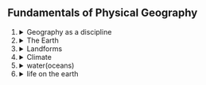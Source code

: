 ## Fundamentals of Physical Geography
1.  <details>
    <summary>Geography as a discipline</summary>

    - geography as an integrating discipline; as a science of spatial attributes
    - branches of geography; importance of physical geography
    1.  <details>
        <summary>Geography as a discipline</summary>

        1.  <details>
            <summary>Geography as an integrating discipline</summary>

            Text
            </details>
        1.  <details>
            <summary>Physical geography and natural sciences</summary>

            Text
            </details>
        1.  <details>
            <summary>branches of geography</summary>

            Text
            </details>
        1.  <details>
            <summary>branches of geography(based on systematic approach)</summary>

            1.  <details>
                <summary>physical geography</summary>

                1.  <details>
                    <summary>geomorphology</summary>

                    Text
                    </details>
                1.  <details>
                    <summary>climatology</summary>

                    Text
                    </details>
                1.  <details>
                    <summary>hydrology</summary>

                    Text
                    </details>
                1.  <details>
                    <summary>soil geography</summary>

                    Text
                    </details>            
                </details>
            1.  <details>
                <summary>human geography</summary>

                1.  <details>
                    <summary>social/cultural geography</summary>

                    Text
                    </details>
                1.  <details>
                    <summary>population/settlement geography</summary>

                    Text
                    </details>
                1.  <details>
                    <summary>economic geography</summary>

                    Text
                    </details>
                1.  <details>
                    <summary>historical geography</summary>

                    Text
                    </details>
                1.  <details>
                    <summary>political geography</summary>

                    Text
                    </details>                
                </details>
            1.  <details>
                <summary>biogeography</summary>

                1.  <details>
                    <summary>plant geography</summary>

                    Text
                    </details>
                1.  <details>
                    <summary>zoo geography</summary>

                    Text
                    </details>
                1.  <details>
                    <summary>ecology</summary>

                    Text
                    </details>
                1.  <details>
                    <summary>environmental geography</summary>

                    Text
                    </details>            
                </details>        
            </details>
        1.  <details>
            <summary>branches of geography(based on regional approach)</summary>

            1.  regional studies/ area studies
            2.  regional planning
            3.  regional development
            4.  regional analysis
            </details>    
        1.  <details>
            <summary>physical geography and its importance</summary>

            Text
            </details>        
        -   <details>
            <summary>figures and tables</summary>

            1. figure: geography and its relation with other disciplines
            </details>
            Text
                
        </details>
    
    </details>
1.  <details>
    <summary>The Earth</summary>
    
    1.  <details>
        <summary>Origin and evolution</summary>

        - ##### origin and evolution of the earth
        1.  <details>
            <summary>early theories</summary>

            -   origin of the earth
            </details> 
        2.  modern theories
        3.  origin of the universe
        4.  the star formation
        5.  formation of planets
        6.  our solar system
        7.  the moon
        8.  evolution of the earth
        9.  evolution of lithosphere
        10. evolution of atmosphere and hydrosphere
        11. origin of life    
        -   <details>
            <summary>figures and tables</summary>

            Text
            </details>
        </details>
    1.  <details>
        <summary>Interior</summary>
        
        - ##### interior of the earth
        1.  <details>
            <summary>sources of information about the interior</summary>

            -   direct sources
            -   indirect sources
            </details>  
        2.  <details>
            <summary>Earthquake</summary>

            -   why does the earth shake
            -   earthquake waves
            -   propagationof earthquake waves
            -   emergence of shadow zone
            -   types of eathquakes
            -   measuring earthquakes
            -   effects of earthquake
            -   frequency of earthquake occurrences
            </details>
        3.  <details>
            <summary>structure of the earth</summary>

            -   crust
            -   mantle
            -   core
            </details>
        4.  <details>
            <summary>volcanoes</summary>

            -   shield volcanoes
            -   composite volcanoes
            -   caldera
            -   flood basalt provinces mid-ocean ridge volcanoes
            </details>
        4.  <details>
            <summary>volcanic landforms</summary>

            -   intrusive forms
            -   batholiths
            -   lacoliths
            -   lapolith, phacolith and sills
            -   dykes 
            </details>                
        -   <details>
            <summary>figures and tables</summary>

            Text
            </details>
        </details>
    1.  <details>
        <summary>Distribution of oceans and continents</summary>

        - ##### Wegener's continental drift theory and plate tectonics; earthquakes ad volcanoes
        1.  <details>
            <summary>continental drift</summary>

            1.  <details>
                <summary>evidence in support</summary>

                -   matching of continents(Jig-Saw-Fit)
                -   rocks of same age across the oceans
                -   tillite
                -   placer deposits
                -   distribution of fossils
                </details>
            2.  force for drifting
            3.  <details>
                <summary>post-drift studies</summary>

                -   convectional current theory
                -   mapping of the ocean floor
                </details>        
            </details>
        2.  <details>
            <summary>ocean floor configuration</summary>

            -   continental margins
            -   abyssal plains
            -   mid-oceanic ridges
            </details>
        3.  distribution of earthquakes and volcanoes
        4.  concept of sea-floor spreading
        5.  <details>
            <summary>Plate tectonics</summary>

            -   major plates
            -   minor plates
            -   divergent boundaries
            -   convergent boundaries
            -   transform boundaries
            -   rates of plate movement
            -   force for the plate movement
            </details>        
        6.  movement of the indian plate    
        -   <details>
            <summary>figures and tables</summary>

            Text
            </details>
        </details> 
                       
    </details>
1.  <details>
    <summary>Landforms</summary>

    1.  <details>
        <summary>Minerals and rocks</summary>

        - ##### rocks and minerals-- major types of rocks and their characteristics
        1.  physical characteristics
        2.  metallic minerals
        3.  nonmetallic minerals
        4.  <details>
            <summary>rocks</summary>
            
            -   igneous
            -   sedimentary
            -   metamorphic
            </details>
        5.  rock cycle    
        -   <details>
            <summary>figures and tables</summary>

            Text
            </details>
        </details>
    1.  <details>
        <summary>Geomorphic processes</summary>
        
        - ##### geomorphic processes - weathering, mass wasting, erosion and deposition; soils --formation
        1.  <details>
            <summary> geomorphic processes </summary>
            
            1.  <details>
                <summary>endogenic processes</summary>

                -   diastrophism
                -   volcanism
                </details>
            1.  <details>
                <summary>exogenic processes</summary>

                1.  <details>
                    <summary>weathering</summary>

                    -   chemical 
                    -   physical
                    -   biological
                    -   special effects of weathering - exfoliation
                    -   significance of weathering
                    </details>
                2.  <details>
                    <summary>mass movements</summary>

                    -   landslides
                    </details>
                3. erosion and deposition        
                </details>
            1.  <details>
                <summary>soil formation</summary>
                
                -   process
                -   <details>
                    <summary>soil forming factors</summary>

                    -   parent material
                    -   topography
                    -   climate
                    -   biological activity
                    -   time
                    </details>
                </details>    
            </details>

        -   <details>
            <summary>figures and tables</summary>

            Text
            </details>
        </details>
    1.  <details>
        <summary>Landforms and their evolution</summary>
        
        - ##### landforms and their evolution 
        -   <details>
            <summary>figures and tables</summary>

            Text
            </details>
        </details>                

    </details>
1.  <details>
    <summary>Climate</summary>
    
    1.  <details>
        <summary>composition and structure of atmosphere</summary>

        - ##### atmosphere -- compositions and structure; elements of weather and climate
        1.  <details>
            <summary>composition of the atmosphere</summary>

            -   gases
            -   water vapour
            -   dust particles
            </details>
        2.  structure of atmosphere
        3.  elements of weather and climate    
        -   <details>
            <summary>figures and tables</summary>

            Text
            </details>
        Text
        </details>
    1.  <details>
        <summary>solar radiation, heat balance and temperature</summary>

        - ##### Insolation-- angle of incidence and distribution; heat budget of the earth -- heating and cooling of atmosphere(conduction, convection, terrestrial radiation,advection); temperature -- factors controlling temperature; distribution of temperature --horizontal and vertical; inversion of temperature
        1.  <details>
            <summary>Solar radiation</summary>

            1.  variabiliy of insolation at the surface of earth
            2.  passage of solar radiation through atmosphere
            3.  spatial distribution of insolation at earth's sur5face    
            </details>
        2.  heating and cooling of the earth
        3.  terrestrial radiation
        4.  heat budget of the planet earth
        5.  variation in the net heat budget at the earth's surface
        6.  <details>
            <summary>Temperature</summary>

            -   <details>
                <summary>factors controlling temperature distribution</summary>

                -   latitude
                -   altitude
                -   distance from sea
                -   air-mass and the ocean currents
                </details>
            -   distribution of temperature
            -   inversion of temperature     
            </details>    
        -   <details>
            <summary>figures and tables</summary>

            Text
            </details>
        </details>
    1.  <details>
        <summary>atmospheric circulation and weather systems</summary>

        - ##### Pressure- pressure belts; winds- planetary seasonal and local, air masses and fronts; tropical and extra tropical cyclones
        1.  <details>
            <summary>Atmospheric pressure</summary>

            -   vertical variation of pressure
            -   horizontal distribution of pressure
            -   world distribution of sea level pressure 
            </details>
        2.  <details>
            <summary>factors affecting the velocity and direction of wind</summary>

            -   pressure gradient force
            -   frictional force
            -   Coriolis force
            -   pressure and wind
            </details>
        3.  <details>
            <summary>general circulation of the atmosphere</summary>

            -   effect on oceans
            </details>        
        4.  seasonal wind
        5.  local winds
        6.  land and sea breezes
        7.  mountain and valley winds
        8.  air masses
        9.  fronts
        10. extra tropical cyclones
        11. tropical cyclones
        12. thunderstorms and tornadoes      
        -   <details>
            <summary>figures and tables</summary>

            Text
            </details>
        </details>  
    1.  <details>
        <summary>water in the atmosphere</summary>

        - ##### precipitation- evaporation; condensation- dew, frost, fog, mist and cloud;rainfall- types and world distribution 
        1.  <details>
            <summary>evaporation and condensation</summary>

            - dew
            - frost
            - fog and mist
            -   <details>
                <summary> clouds </summary>

                - cirrus
                - cumulus
                - stratus
                - nimbus
                </details>
            </details>    
        1.  <details>
            <summary>precipitation</summary>

            Text
            </details>        
        1.  <details>
            <summary>types of rainfall</summary>

            1. convectional rain
            2. orographic rain
            3. cyclonic rain
        1.  <details>
            <summary>world distribution of rainfall</summary>

            Text
            </details>    
        - <details>
            <summary>figures and tables</summary>

            Text
            </details>
        </details>  
    1.  <details>
        <summary>world climate and climate change</summary>

        - ##### world climates- classification(Koeppen), greenhouse effect, global warming and climatic changes
        1.  <details>
            <summary>Koeppen's scheme of classification of climate</summary>
            
            -   climatic groups
            -   climatic types
            1.  <details>
                <summary>A: tropical humid climates</summary>

                - tropical wet  (Af)
                - tropical monsoon  (Am)
                - tropical wet and dry (Aw)            
                </details>
            1.  <details>
                <summary>B: dry climates</summary>

                - subtropical steppe (BSh)
                - subtropical desert (BWh)           
                </details>
            1.  <details>
                <summary>C: warm temperature (mid-latitude climates)</summary>

                - humid subtropical (Cwa)
                - Mediterranean (Cs)
                - humid subtropical (Cfa)
                - marine west coast (Cfb)            
                </details>
            1.  <details>
                <summary>D: cold snow forest climates</summary>

                - cold climate with humid winters (Df)
                - cold climate with dry winters (Dw)            
                </details>
            1.  <details>
                <summary>E: polar climates</summary>

                - tundra (ET)
                - ice cap (EF)            
                </details>
            1.  <details>
                <summary>H: highland climates</summary>

                - tundra (ET)
                - ice cap (EF)            
                </details>                    
            </details>
        1.  <details>
            <summary>climate change</summary>

            - climate in the recent past
            - causes of climate change
            - global warming
            - greenhouse gases
            </details>
        -   <details>
            <summary>figures and tables</summary>

            </details>
        </details>                                
    </details>
1.  <details>
    <summary>water(oceans)</summary>
    
    1.  <details>
        <summary>water(oceans)</summary>

        - ##### hydrological cycle
        - ##### oceans - submarine relief; distribution of temperature and salinity
        1.  <details>
            <summary>Hydrological cycle</summary>

            -   components and processes
            </details>
        2.  <details>
            <summary>Relief of the ocean floor</summary>

            1.  <details>
                <summary>Divisions of the ocean floors</summary>

                - continental shelf
                - continental slope
                - deep sea plain
                - oceanic deeps or trenches           
                </details>
            1.  <details>
                <summary>Minor relief features</summary>

                - mid-oceanic ridges
                - seamount
                - submarine canyons
                - guyots
                - atoll            
                </details>
            </details>
        3.  <details>
            <summary>Temperature of ocean waters</summary>

            1.  <details>
                <summary>factors affecting temperature distribution</summary>

                - latitude
                - unequal distribution of land and water
                - prevailing wind
                - ocean currents           
                </details>
            1.  <details>
                <summary>horizontal and vertical distribution of temperature</summary>

                </details>
            </details>
        4.  <details>
            <summary>Salinity of ocean waters</summary>
            
            -   factors
            -   horizontal distribution of salinity
            -   vertical distribution of salinity     
            </details>        
        -   <details>
            <summary>figures and tables</summary>

            Text
            </details>
        </details>
    1.  <details>
        <summary>movements of ocean water</summary>
        
        - ##### Oceans: movements of ocean water- waves, tides and currents
        1.  <details>
            <summary>Waves</summary>

            - characteristics    
            </details>
        2.  <details>
            <summary>Tides</summary>

            1.  <details>
                <summary>types</summary>

                -   <details>
                    <summary>based on frequency</summary>

                    -   semi-diurnal
                    -   diurnal
                    -   mixed
                    </details>
                -   <details>
                    <summary>based on sun, moon and earth positions</summary>

                    -   spring
                    -   neap
                    </details>               
                </details>
            1.  <details>
                <summary>importance</summary>

                - mid-oceanic ridges
                - seamount
                - submarine canyons
                - guyots
                - atoll            
                </details>
            </details>
        3.  <details>
            <summary>ocean currents</summary>

            -   characteristics
            -   types
            -   major ocean currents
            -   effects of ocean currents
            </details>
        -   <details>
            <summary>figures and tables</summary>

            Text
            </details>
        </details>
    </details>
1.  <details>
    <summary>life on the earth</summary>
    
    1.  <details>
        <summary>life on the earth</summary>

        - ##### biosphere- importance of plants and other organisms;ecosystems,biogeochemical cycle and ecological balance
        1.  Ecology
        2.  Types of ecosystems
        3.  structure and functions of ecosystems
        4.  types of biomes
        5.  <details>
            <summary>biogeochemical cycles</summary>

            -   water
            -   carbon
            -   oxygen
            -   nitrogen
            -   other minerals
            </details>
        6.  ecological balance     
        -   <details>
            <summary>figures and tables</summary>

            Text
            </details>
        </details>
    1.  <details>
        <summary>biodiversity and the conservation</summary>
        
        - ##### biodiversity and conservation
        1.  <details>
            <summary>levels</summary>
            
            -   genetic diversity
            -   species diversity
            -   ecosystem diversity
            </details>
        2.  <details>
            <summary>importance/roles</summary> 

            -   ecological
            -   economic
            -   scientific
            </details>
        3.  <details>
            <summary>loss of biodiversity</summary> 

            -   endangered species
            -   vulnerable species
            -   rare species
            </details>        
        4.  conservation of biodiversity         
        -   <details>
            <summary>figures and tables</summary>

            Text
            </details>
        </details>
    </details>    